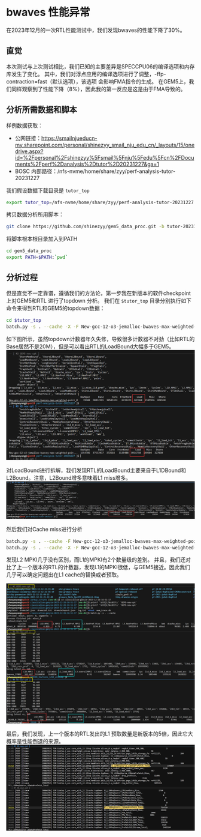 # bwaves 性能异常

在2023年12月的一次RTL性能测试中，我们发现bwaves的性能下降了30%。

## 直觉

本次测试与上次测试相比，我们已知的主要差异是SPECCPU06的编译选项和内存库发生了变化。
其中，我们对浮点应用的编译选项进行了调整，-ffp-contraction=fast（默认选项），该选项
会影响FMA指令的生成。
在GEM5上，我们同样观察到了性能下降（8%），因此我的第一反应是这是由于FMA导致的。

## 分析所需数据和脚本

样例数据获取：
- 公网链接：https://smailnjueducn-my.sharepoint.com/personal/shinezyy_smail_nju_edu_cn/_layouts/15/onedrive.aspx?id=%2Fpersonal%2Fshinezyy%5Fsmail%5Fnju%5Fedu%5Fcn%2FDocuments%2Fperf%2Danalysis%2Dtutor%2D20231227&ga=1
- BOSC 内部路径：/nfs-nvme/home/share/zyy/perf-analysis-tutor-20231227

我们假设数据下载目录是 `tutor_top`
``` Bash
export tutor_top=/nfs-nvme/home/share/zyy/perf-analysis-tutor-20231227
```

拷贝数据分析所用脚本：
``` Bash
git clone https://github.com/shinezyy/gem5_data_proc.git -b tutor-20231228
```
将脚本根本根目录加入到PATH
``` Bash
cd gem5_data_proc
export PATH=$PATH:`pwd`
```

## 分析过程

但是直觉不一定靠谱，遵循我们的方法论，第一步我在新版本的软件checkpoint上对GEM5和RTL
进行了topdown 分析。
我们在 `$tutor_top` 目录分别执行如下命令来得到RTL和GEM5的topdown数据：
``` Bash
cd $tutor_top
batch.py -s . --cache -X -F New-gcc-12-o3-jemalloc-bwaves-max-weighted-point-XS-RTL -t
```

如下图所示，虽然topdown计数器年久失修，导致很多计数器不对劲（比如RTL的Base居然不是20M），但是可以看出RTL的LoadBound大幅多于GEM5。
![topdown-1](./topdown-1.png)

对LoadBound进行拆解，我们发现RTL的LoadBound主要来自于L1DBound和L2Bound。注意，L2Bound增多意味着L1 miss增多。
![topdown-2](./topdown-2.png)

然后我们对Cache miss进行分析
``` Bash
batch.py -s . --cache -F New-gcc-12-o3-jemalloc-bwaves-max-weighted-point
batch.py -s . --cache -X -F New-gcc-12-o3-jemalloc-bwaves-max-weighted-point-XS-RTL --cache
```
发现L2 MPKI几乎没有区别，而L1的MPKI有2个数量级的差别。
并且，我们还对比了上一个版本的RTL的计数器，发现L1的MPKI很低，与GEM5接近。因此我们几乎可以确定问题出在L1 cache的替换或者预取。

![cache-miss](./cache.jpg)


最后，我们发现，上一个版本的RTL发出的L1 预取数量是新版本的5倍，因此它大概率是性能倒退的来源。
![l1-prefetcher](l1_prefetcher.png)

